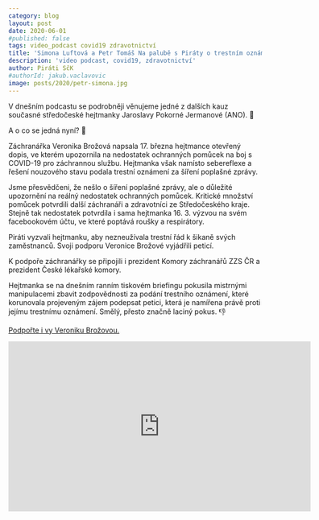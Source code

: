 ```yaml
---
category: blog
layout: post
date: 2020-06-01
#published: false
tags: video_podcast covid19 zdravotnictví
title: 'Simona Luftová a Petr Tomáš Na palubě s Piráty o trestním oznámení a petici na podporu záchranářky Veroniky Brožové'
description: 'video podcast, covid19, zdravotnictví'
author: Piráti SčK
#authorId: jakub.vaclavovic
image: posts/2020/petr-simona.jpg
---
```


V dnešním podcastu se podrobněji věnujeme jedné z dalších kauz současné středočeské hejtmanky Jaroslavy Pokorné Jermanové (ANO). 😤

A o co se jedná nyní? 🧐

Záchranářka Veronika Brožová napsala 17. března hejtmance otevřený dopis, ve kterém upozornila na nedostatek ochranných pomůcek na boj s COVID-19 pro záchrannou službu. Hejtmanka však namísto sebereflexe a řešení nouzového stavu podala trestní oznámení za šíření poplašné zprávy.

Jsme přesvědčeni, že nešlo o šíření poplašné zprávy, ale o důležité upozornění na reálný nedostatek ochranných pomůcek. Kritické množství pomůcek potvrdili další záchranáři a zdravotníci ze Středočeského kraje. Stejně tak nedostatek potvrdila i sama hejtmanka 16. 3. výzvou na svém facebookovém účtu, ve které poptává roušky a respirátory.

Piráti vyzvali hejtmanku, aby nezneužívala trestní řád k šikaně svých zaměstnanců. Svoji podporu Veronice Brožové vyjádřili peticí.

K podpoře záchranářky se připojili i prezident Komory záchranářů ZZS ČR a prezident České lékařské komory.

Hejtmanka se na dnešním ranním tiskovém briefingu pokusila mistrnými manipulacemi zbavit zodpovědnosti za podání trestního oznámení, které korunovala projeveným zájem podepsat petici, která je namířena právě proti jejímu trestnímu oznámení. Smělý, přesto značně laciný pokus. 👎

[Podpořte i vy Veroniku Brožovou.](https://www.petice.com/nesouhlasime_s_trestnim_oznamenim_na_zdravotni_sestru_pani_veroniku_broovouokovou?)

<iframe width="600" height="338" src="https://www.youtube.com/embed/sMJvplN7L18" frameborder="0" allow="accelerometer; autoplay; encrypted-media; gyroscope; picture-in-picture" allowfullscreen></iframe>
